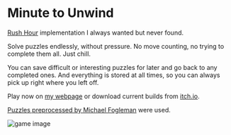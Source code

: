 # Minute to Unwind

[Rush Hour](https://en.wikipedia.org/wiki/Rush_Hour_(puzzle)) implementation I always wanted but never found.

Solve puzzles endlessly, without pressure. No move counting, no trying to complete them all. Just chill.

You can save difficult or interesting puzzles for later and go back to any completed ones. And everything is stored at all times, so you can always pick up right where you left off.

Play now on [my webpage](https://fundowicz.com) or download current builds from [itch.io](https://rafal-fundowicz.itch.io/minute-to-unwind).
 
[Puzzles preprocessed by Michael Fogleman](https://www.michaelfogleman.com/rush/) were used.

![game image](minute-to-unwind.avif)

